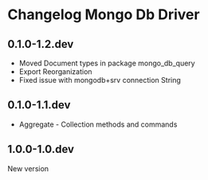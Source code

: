 # Changelog Mongo Db Driver

## 0.1.0-1.2.dev

- Moved Document types in package mongo_db_query
- Export Reorganization
- Fixed issue with mongodb+srv connection String

## 0.1.0-1.1.dev

- Aggregate - Collection methods and commands

## 1.0.0-1.0.dev

New version
